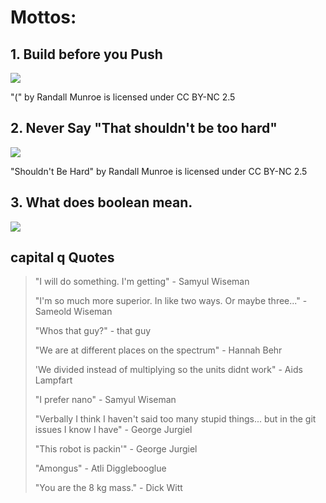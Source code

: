 # Mottos: 

## 1. Build before you Push

<img src="https://imgs.xkcd.com/comics/(.png"></img>

"(" by Randall Munroe is licensed under CC BY-NC 2.5

## 2. Never Say "That shouldn't be too hard" 

<img src="https://imgs.xkcd.com/comics/shouldnt_be_hard.png"></img>

"Shouldn't Be Hard" by Randall Munroe is licensed under CC BY-NC 2.5
## 3. What does boolean mean.

<img src="https://media.discordapp.net/attachments/903243553143144448/903709669753770004/caption.gif"></img>

## capital q Quotes
> "I will do something. I'm getting" - Samyul Wiseman
> 
> "I'm so much more superior. In like two ways. Or maybe three..." - Sameold Wiseman
>
> "Whos that guy?" - that guy
> 
> "We are at different places on the spectrum" - Hannah Behr
> 
> 'We divided instead of multiplying so the units didnt work" - Aids Lampfart
> 
> "I prefer nano" - Samyul Wiseman
> 
> "Verbally I think I haven't said too many stupid things... but in the git issues I know I have" - George Jurgiel
> 
> "This robot is packin'" - George Jurgiel
>
> "Amongus" - Atli Digglebooglue
>
> "You are the 8 kg mass." - Dick Witt
